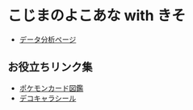 # こじまのよこあな with きそ 

- [データ分析ページ](index.html)

## お役立ちリンク集
- [ポケモンカード図鑑](http://www.pokemon-card.com/card-search/details.php/card/30997)
- [デコキャラシール](http://www.daiichipan.co.jp/decochar/decos/name_list/%E3%83%AC%E3%82%B8%E3%82%A2%E3%82%A4%E3%82%B9)

